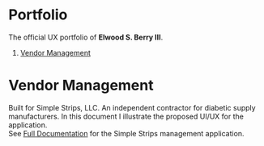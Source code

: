 # Portfolio
The official UX portfolio of **Elwood S. Berry III**.

1. [Vendor Management](#vendor-management)



# Vendor Management
Built for Simple Strips, LLC. An independent contractor for diabetic supply manufacturers. In this document I illustrate the proposed UI/UX for the application.  
See [Full Documentation](portfolio/vendor-management) for the Simple Strips management application.
